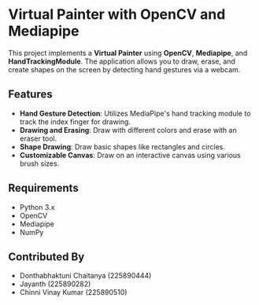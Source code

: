 # Virtual Painter with OpenCV and Mediapipe

This project implements a **Virtual Painter** using **OpenCV**, **Mediapipe**, and **HandTrackingModule**. The application allows you to draw, erase, and create shapes on the screen by detecting hand gestures via a webcam.

## Features
- **Hand Gesture Detection**: Utilizes MediaPipe's hand tracking module to track the index finger for drawing.
- **Drawing and Erasing**: Draw with different colors and erase with an eraser tool.
- **Shape Drawing**: Draw basic shapes like rectangles and circles.
- **Customizable Canvas**: Draw on an interactive canvas using various brush sizes.

## Requirements
- Python 3.x
- OpenCV
- Mediapipe
- NumPy

## Contributed By

- Donthabhaktuni Chaitanya (225890444)
- Jayanth (225890282)
- Chinni Vinay Kumar (225890510)
